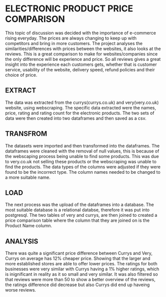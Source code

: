 # ELECTRONIC PRODUCT PRICE COMPARISON

This topic of discussion was decided with the importance of e-commerce rising everyday. The prices are always changing to keep up with competitors and bring in more customers. The project analyses the similarities/differences with prices between the websites, it also looks at the reviews. This is a great comparison to make for websites/companies since the only difference will be experience and price. So all reviews gives a great insight into the experience each customers gets, whether that is customer service, usability of the website, delivery speed, refund policies and their choice of price.

## EXTRACT

The data was extracted from the currys(currys.co.uk) and very(very.co.uk) website, using webscraping. The specific data extracted were the names, price, rating and rating count for the electronic products. The two sets of data were then created into two dataframes and then saved as a csv. 

## TRANSFROM

The datasets were imported and then transformed into the dataframes. The dataframes were cleaned with the removal of null values, this is because of the webscaping process being unable to find some products. This was due to very.co.uk not selling these products or the webscraping was unable to find the products. The data types of the columns were adjusted if they were found to be the incorrect type. The column names needed to be changed to a more suitable name.

## LOAD

The next process was the upload of the dataframes into a database. The most suitable database is a relational databse, therefore it was put into postgresql. The two tables of very and currys, are then joined to created a price comparison table where the column that they are joined on is the Product Name column.

## ANALYSIS

There was quite a significant price difference between Currys and Very, Currys on average has 12% cheaper price. Showing that the larger and more established stores are able to offer lower prices. The ratings for both businesses were very similar with Currys having a 1% higher ratings, which is inignificant in reality as it so small and very similar. It was also filtered so that reviews were more than 50 to show a better overview of the reviews, the ratings difference did decrease but also Currys did end up haveing worse reviews.
